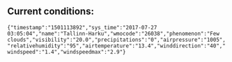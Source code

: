 ## Current conditions: 
 ``` {"timestamp":"1501113892","sys_time":"2017-07-27 03:05:04","name":"Tallinn-Harku","wmocode":"26038","phenomenon":"Few clouds","visibility":"20.0","precipitations":"0","airpressure":"1005","relativehumidity":"95","airtemperature":"13.4","winddirection":"40","windspeed":"1.4","windspeedmax":"2.9"} ```
